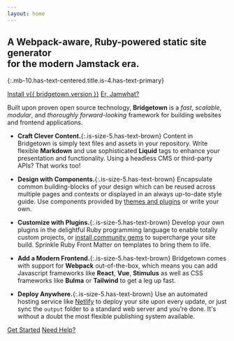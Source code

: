 ```yaml
---
layout: home
---
```


## A Webpack-aware, Ruby-powered static site generator <br/>for the modern Jamstack era.
{:.mb-10.has-text-centered.title.is-4.has-text-primary}

<div class="buttons is-centered mb-10">
  <a href="/docs/" class="button is-info is-large has-mixed-case">Install v{{ bridgetown.version }}</a>
  <a href="/docs/jamstack/" class="button is-warning is-large has-mixed-case">Er, Jamwhat?</a>
</div>

Built upon proven open source technology, **Bridgetown** is a _fast_, _scalable_, _modular_, and _thoroughly forward-looking_ framework for building websites and frontend applications.

* <span class="icon is-medium"><i class="fa fa-file-text-o is-size-4 has-text-primary"></i></span>**Craft Clever Content.**{:.is-size-5.has-text-brown} Content in Bridgetown is simply text files and assets in your repository. Write flexible **Markdown** and use sophisticated **Liquid** tags to enhance your presentation and functionality. Using a headless CMS or third-party APIs? That works too!

* <span class="icon is-medium"><i class="fa fa-cubes is-size-4 has-text-primary"></i></span>**Design with Components.**{:.is-size-5.has-text-brown} Encapsulate common building-blocks of your design which can be reused across multiple pages and contexts or displayed in an always up-to-date style guide. Use components provided by [themes and plugins](/plugins/) or write your own.

* <span class="icon is-medium"><i class="fa fa-cogs is-size-4 has-text-primary"></i></span>**Customize with Plugins.**{:.is-size-5.has-text-brown} Develop your own plugins in the delightful Ruby programming language to enable totally custom projects, or [install community gems](/plugins/) to supercharge your site build. Sprinkle Ruby Front Matter on templates to bring them to life.

* <span class="icon is-medium"><i class="fa fa-react is-size-4 has-text-primary"></i></span>**Add a Modern Frontend.**{:.is-size-5.has-text-brown} Bridgetown comes with support for **Webpack** out-of-the-box, which means you can add Javascript frameworks like **React**, **Vue**, **Stimulus** as well as CSS frameworks like **Bulma** or **Tailwind** to get a leg up fast.

* <span class="icon is-medium"><i class="fa fa-globe is-size-4 has-text-primary"></i></span>**Deploy Anywhere.**{:.is-size-5.has-text-brown} Use an automated hosting service like [Netlify](https://www.netlify.com) to deploy your site upon every update, or just sync the `output` folder to a standard web server and you're done. It's without a doubt the most flexible publishing system available.

<div class="buttons is-centered mt-12 mb-4">
  <a href="/docs/" class="button is-info is-large has-mixed-case">Get Started</a>
  <a href="/docs/community/" class="button is-warning is-large has-mixed-case">Need Help?</a>
</div>
